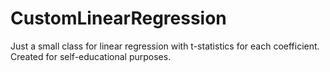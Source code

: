 # CustomLinearRegression
Just a small class for linear regression with t-statistics for each coefficient. Created for self-educational purposes.
